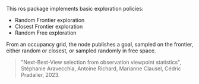 This ros package implements basic exploration policies:
* Random Frontier exploration
* Closest Frontier exploration
* Random Free exploration

From an occupancy grid, the node publishes a goal, sampled on the frontier, either random or closest, or sampled randomly in free space.

> "Next-Best-View selection from observation viewpoint statistics", Stéphanie Aravecchia, Antoine Richard, Marianne Clausel, Cédric Pradalier, 2023.